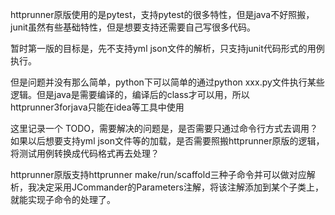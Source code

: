 httprunner原版使用的是pytest，支持pytest的很多特性，但是java不好照搬，junit虽然有些基础特性，但是想要支持还需要自己写很多代码。

暂时第一版的目标是，先不支持yml json文件的解析，只支持junit代码形式的用例执行。

但是问题并没有那么简单，python下可以简单的通过python xxx.py文件执行某些逻辑。但是java是需要编译的，编译后的class才可以用，所以httprunner3forjava只能在idea等工具中使用

这里记录一个 TODO，需要解决的问题是，是否需要只通过命令行方式去调用？如果以后想要支持yml json文件等的加载，是否需要照搬httprunner原版的逻辑，将测试用例转换成代码格式再去处理？

httprunner原版支持httprunner make/run/scaffold三种子命令并可以做对应解析，我决定采用JCommander的Parameters注解，将该注解添加到某个子类上，就能实现子命令的处理了。
